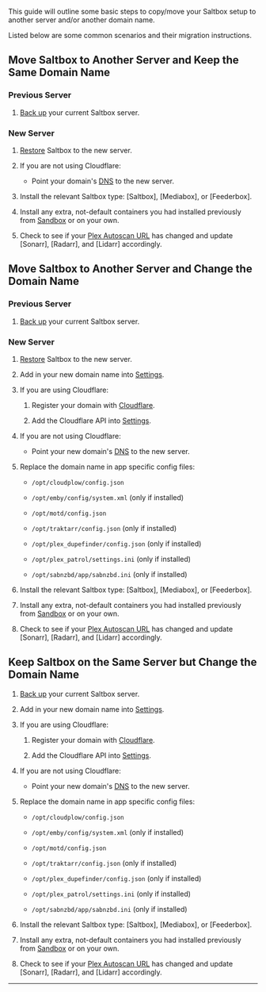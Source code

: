 This guide will outline some basic steps to copy/move your Saltbox setup to another server and/or another domain name.

Listed below are some common scenarios and their migration instructions.

## Move Saltbox to Another Server and Keep the Same Domain Name

### Previous Server

1. [Back up](backup.md) your current Saltbox server.

### New Server

1. [Restore](restore.md) Saltbox to the new server.

2. If you are not using Cloudflare:

   - Point your domain's [DNS](../prerequisites/prerequisites/#domain) to the new server.

3. Install the relevant Saltbox type: [Saltbox], [Mediabox], or [Feederbox].

4. Install any extra, not-default containers you had installed previously from [Sandbox](../../sandbox/index.md) or on your own.

5. Check to see if your [Plex Autoscan URL]([../apps/plex-autoscan/#obtaining-the-plex-autoscan-url) has changed and update [Sonarr], [Radarr], and [Lidarr] accordingly.

## Move Saltbox to Another Server and Change the Domain Name

### Previous Server

1. [Back up](backup.md) your current Saltbox server.

### New Server

1. [Restore](restore.md) Saltbox to the new server.

2. Add in your new domain name into [Settings](settings.md).

3. If you are using Cloudflare:

   1. Register your domain with [Cloudflare](../../faq/Cloudflare.md).

   2. Add the Cloudflare API into [Settings](settings.md).

4. If you are not using Cloudflare:

   - Point your new domain's [DNS](../prerequisites/prerequisites/#domain) to the new server.

5. Replace the domain name in app specific config files:

   - `/opt/cloudplow/config.json`

   - `/opt/emby/config/system.xml` (only if installed)

   - `/opt/motd/config.json`

   - `/opt/traktarr/config.json` (only if installed)

   - `/opt/plex_dupefinder/config.json` (only if installed)

   - `/opt/plex_patrol/settings.ini` (only if installed)

   - `/opt/sabnzbd/app/sabnzbd.ini` (only if installed)

3. Install the relevant Saltbox type: [Saltbox], [Mediabox], or [Feederbox].

4. Install any extra, not-default containers you had installed previously from [Sandbox](../../sandbox/index.md) or on your own.

5. Check to see if your [Plex Autoscan URL]([../apps/plex-autoscan/#obtaining-the-plex-autoscan-url) has changed and update [Sonarr], [Radarr], and [Lidarr] accordingly.

## Keep Saltbox on the Same Server but Change the Domain Name

1. [Back up](backup.md) your current Saltbox server.

2. Add in your new domain name into [Settings](settings.md).

3. If you are using Cloudflare:

   1. Register your domain with [Cloudflare](../../faq/Cloudflare.md).

   2. Add the Cloudflare API into [Settings](settings.md).

4. If you are not using Cloudflare:

   - Point your new domain's [DNS](../prerequisites/prerequisites/#domain) to the new server.

5. Replace the domain name in app specific config files:

   - `/opt/cloudplow/config.json`

   - `/opt/emby/config/system.xml` (only if installed)

   - `/opt/motd/config.json`

   - `/opt/traktarr/config.json` (only if installed)

   - `/opt/plex_dupefinder/config.json` (only if installed)

   - `/opt/plex_patrol/settings.ini` (only if installed)

   - `/opt/sabnzbd/app/sabnzbd.ini` (only if installed)

3. Install the relevant Saltbox type: [Saltbox], [Mediabox], or [Feederbox].

4. Install any extra, not-default containers you had installed previously from [Sandbox](../../sandbox/index.md) or on your own.

5. Check to see if your [Plex Autoscan URL]([../apps/plex-autoscan/#obtaining-the-plex-autoscan-url) has changed and update [Sonarr], [Radarr], and [Lidarr] accordingly.

---
